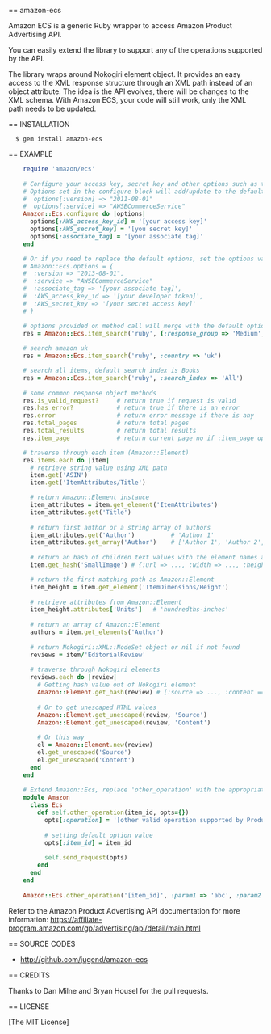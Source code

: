 == amazon-ecs

Amazon ECS is a generic Ruby wrapper to access Amazon Product Advertising API.

You can easily extend the library to support any of the operations supported by the API. 

The library wraps around Nokogiri element object. It provides an easy access to the XML response 
structure through an XML path instead of an object attribute. The idea is the API evolves,
there will be changes to the XML schema. With Amazon ECS, your code will still work, only
the XML path needs to be updated.

== INSTALLATION

```shell
  $ gem install amazon-ecs
```

== EXAMPLE

```ruby
    require 'amazon/ecs'
    
    # Configure your access key, secret key and other options such as the associate tag.
    # Options set in the configure block will add/update to the default options, i.e.
    #  options[:version] => "2011-08-01"
    #  options[:service] => "AWSECommerceService"
    Amazon::Ecs.configure do |options|
      options[:AWS_access_key_id] = '[your access key]'
      options[:AWS_secret_key] = '[you secret key]'
      options[:associate_tag] = '[your associate tag]'
    end

    # Or if you need to replace the default options, set the options value directly.
    # Amazon::Ecs.options = {
    #  :version => "2013-08-01",
    #  :service => "AWSECommerceService"
    #  :associate_tag => '[your associate tag]',
    #  :AWS_access_key_id => '[your developer token]',
    #  :AWS_secret_key => '[your secret access key]'
    # }

    # options provided on method call will merge with the default options
    res = Amazon::Ecs.item_search('ruby', {:response_group => 'Medium', :sort => 'salesrank'})
    
    # search amazon uk
    res = Amazon::Ecs.item_search('ruby', :country => 'uk')

    # search all items, default search index is Books
    res = Amazon::Ecs.item_search('ruby', :search_index => 'All')
    
    # some common response object methods
    res.is_valid_request?     # return true if request is valid
    res.has_error?            # return true if there is an error
    res.error                 # return error message if there is any
    res.total_pages           # return total pages
    res.total_results         # return total results
    res.item_page             # return current page no if :item_page option is provided

    # traverse through each item (Amazon::Element)
    res.items.each do |item|
      # retrieve string value using XML path
      item.get('ASIN')
      item.get('ItemAttributes/Title')

      # return Amazon::Element instance
      item_attributes = item.get_element('ItemAttributes')
      item_attributes.get('Title')
  
      # return first author or a string array of authors
      item_attributes.get('Author')          # 'Author 1'
      item_attributes.get_array('Author')    # ['Author 1', 'Author 2', ...]
  
      # return an hash of children text values with the element names as the keys
      item.get_hash('SmallImage') # {:url => ..., :width => ..., :height => ...}

      # return the first matching path as Amazon::Element
      item_height = item.get_element('ItemDimensions/Height')
      
      # retrieve attributes from Amazon::Element
      item_height.attributes['Units']   # 'hundredths-inches'
      
      # return an array of Amazon::Element
      authors = item.get_elements('Author')
  
      # return Nokogiri::XML::NodeSet object or nil if not found
      reviews = item/'EditorialReview'
  
      # traverse through Nokogiri elements
      reviews.each do |review|
        # Getting hash value out of Nokogiri element
        Amazon::Element.get_hash(review) # [:source => ..., :content ==> ...]
    
        # Or to get unescaped HTML values
        Amazon::Element.get_unescaped(review, 'Source')
        Amazon::Element.get_unescaped(review, 'Content')
        
        # Or this way
        el = Amazon::Element.new(review)
        el.get_unescaped('Source')
        el.get_unescaped('Content')
      end
    end
    
    # Extend Amazon::Ecs, replace 'other_operation' with the appropriate name
    module Amazon
      class Ecs
        def self.other_operation(item_id, opts={})
          opts[:operation] = '[other valid operation supported by Product Advertising API]'
          
          # setting default option value
          opts[:item_id] = item_id
        
          self.send_request(opts)
        end
      end
    end
    
    Amazon::Ecs.other_operation('[item_id]', :param1 => 'abc', :param2 => 'xyz')
```

Refer to the Amazon Product Advertising API documentation for more information:
https://affiliate-program.amazon.com/gp/advertising/api/detail/main.html

== SOURCE CODES

* http://github.com/jugend/amazon-ecs

== CREDITS

Thanks to Dan Milne and Bryan Housel for the pull requests.

== LICENSE

[The MIT License]
